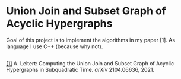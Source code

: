 # Union Join and Subset Graph of Acyclic Hypergraphs

Goal of this project is to implement the algorithms in my paper [1].
As language I use C++ (because why not).


##

[[1]](https://arxiv.org/abs/2104.06636)
A. Leitert:
Computing the Union Join and Subset Graph of Acyclic Hypergraphs in Subquadratic Time.
*arXiv* 2104.06636, 2021.
